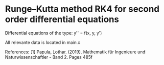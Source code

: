 # Runge–Kutta method RK4 for second order differential equations

Differential equations of the type:
y'' = f(x, y, y')

All relevante data is located in main.c


References:
[1] Papula, Lothar. (2019). Mathematik für Ingenieure und Naturwissenschaftler - Band 2. Pages 485f
